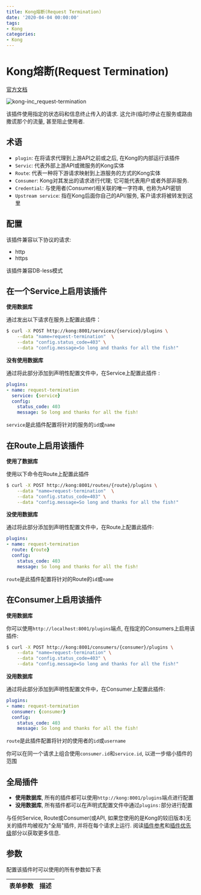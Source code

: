 ```yaml
---
title: Kong熔断(Request Termination)
date: '2020-04-04 00:00:00'
tags:
- Kong
categories:
- Kong
---
```

# Kong熔断(Request Termination)

[官方文档](https://docs.konghq.com/hub/kong-inc/request-termination/)

![kong-inc_request-termination](https://gitee.com/swang-harbin/pic-bed/raw/master/images/2021/20210619013329.png)

该插件使用指定的状态码和信息终止传入的请求. 这允许(临时)停止在服务或路由撒谎那个的流量, 甚至阻止使用者.

## 术语

- `plugin`: 在将请求代理到上游API之前或之后, 在Kong的内部运行该插件
- `Servic`: 代表外部上游API或微服务的Kong实体
- `Route`: 代表一种将下游请求映射到上游服务的方式的Kong实体
- `Consumer`: Kong对其发出的请求进行代理; 它可能代表用户或者外部非服务.
- `Credential`: 与使用者(Consumer)相关联的唯一字符串, 也称为API密钥
- `Upstream service`: 指在Kong后面你自己的API/服务, 客户请求将被转发到这里

## 配置

该插件兼容以下协议的请求:
- http
- https

该插件兼容DB-less模式

## 在一个Service上启用该插件

**使用数据库**

通过发出以下请求在服务上配置此插件：
```bash
$ curl -X POST http://kong:8001/services/{service}/plugins \
    --data "name=request-termination"  \
    --data "config.status_code=403" \
    --data "config.message=So long and thanks for all the fish!"
```

**没有使用数据库**

通过将此部分添加到声明性配置文件中，在Service上配置此插件 :
```yaml
plugins:
- name: request-termination
  service: {service}
  config: 
    status_code: 403
    message: So long and thanks for all the fish!
```

`service`是此插件配置将针对的服务的`id`或`name`

## 在Route上启用该插件

**使用了数据库**

使用以下命令在Route上配置此插件

```bash
$ curl -X POST http://kong:8001/routes/{route}/plugins \
    --data "name=request-termination"  \
    --data "config.status_code=403" \
    --data "config.message=So long and thanks for all the fish!"
```

**没使用数据库**

通过将此部分添加到声明性配置文件中，在Route上配置此插件:
```yaml
plugins:
- name: request-termination
  route: {route}
  config: 
    status_code: 403
    message: So long and thanks for all the fish!
```
`route`是此插件配置将针对的Route的`id`或`name`

## 在Consumer上启用该插件

**使用数据库**

你可以使用`http://localhost:8001/plugins`端点, 在指定的Consumers上启用该插件:

```bash
$ curl -X POST http://kong:8001/consumers/{consumer}/plugins \
    --data "name=request-termination" \
    --data "config.status_code=403" \
    --data "config.message=So long and thanks for all the fish!"
```

**没用数据库**

通过将此部分添加到声明性配置文件中，在Consumer上配置此插件:
```yaml
plugins:
- name: request-termination
  consumer: {consumer}
  config: 
    status_code: 403
    message: So long and thanks for all the fish!
```

`route`是此插件配置将针对的使用者的`id`或`username`

你可以在同一个请求上组合使用`consumer.id`和`service.id`, 以进一步缩小插件的范围

## 全局插件

- **使用数据库**, 所有的插件都可以使用`http://kong:8001/plugins`端点进行配置
- **没用数据库**, 所有插件都可以在声明式配置文件中通过`plugins:`部分进行配置

与任何Service, Route或Consumer(或API, 如果您使用的是Kong的较旧版本)无关的插件均被视为"全局"插件, 并将在每个请求上运行. 阅读[插件参考](https://docs.konghq.com/latest/admin-api/#add-plugin)和[插件优先级](https://docs.konghq.com/latest/admin-api/#precedence)部分以获取更多信息.

## 参数

配置该插件时可以使用的所有参数如下表

表单参数 | 描述
--- | ---
